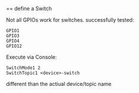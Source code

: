 == define a Switch

Not all GPIOs work for switches.
successfully tested:

```
GPIO1
GPIO3
GPIO4
GPIO12
```

Execute via Console:
```
SwitchMode1 2
SwitchTopic1 <device>-switch
```

different than the actiual device/topic name

